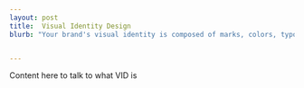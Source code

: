 ```yaml
---
layout: post
title:  Visual Identity Design
blurb: "Your brand's visual identity is composed of marks, colors, typography and other visual elements that represent your look and feel. Your logo is important and needs to ground your visual identity."


---
```


Content here to talk to what VID is
